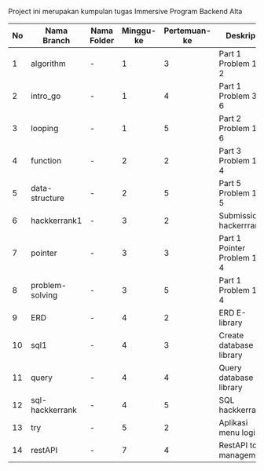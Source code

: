Project ini merupakan kumpulan tugas Immersive Program Backend Alta

| No     | Nama Branch      | Nama Folder | Minggu-ke | Pertemuan-ke | Deskripsi                    |
|--------|------------------|-------------|-----------|--------------|------------------------------|
| 1      | algorithm        | -           | 1         | 3            | Part 1 Problem 1 - 2         | 
| 2      | intro_go         | -           | 1         | 4            | Part 1 Problem 3 - 6         |
| 3      | looping          | -           | 1         | 5            | Part 2 Problem 1 - 6         |
| 4      | function         | -           | 2         | 2            | Part 3 Problem 1 - 4         |
| 5      | data-structure   | -           | 2         | 5            | Part 5 Problem 1 - 5         |
| 6      | hackkerrank1     | -           | 3         | 2            | Submission hackerrrank1      |
| 7      | pointer          | -           | 3         | 3            | Part 1 Pointer Problem 1 - 4 |
| 8      | problem-solving  | -           | 3         | 5            | Part 1 Problem 1 - 4         |
| 9      | ERD              | -           | 4         | 2            | ERD E-library                |
| 10     | sql1             | -           | 4         | 3            | Create database E-library    |
| 11     | query            | -           | 4         | 4            | Query database E-library     |
| 12     | sql-hackkerrank  | -           | 4         | 5            | SQL hackkerrank              |
| 13     | try              | -           | 5         | 2            | Aplikasi menu login          |
| 14     | restAPI          | -           | 7         | 4            | RestAPI todo management      |




